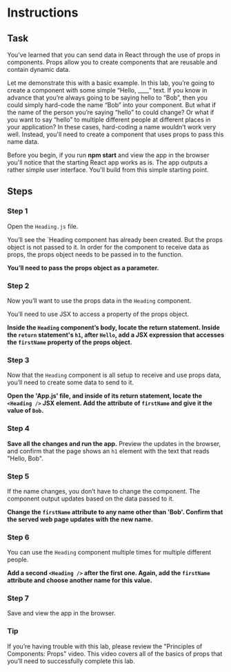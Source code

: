 # Instructions

## Task

You’ve learned that you can send data in React through the use of props in components.  Props allow you to create components that are reusable and contain dynamic data.  

Let me demonstrate this with a basic example.  In this lab, you’re going to create a component with some simple “Hello, ____” text.  If you know in advance that you’re always going to be saying hello to “Bob”, then you could simply hard-code the name “Bob” into your component.  But what if the name of the person you’re saying “hello” to could change?  Or what if you want to say “hello” to multiple different people at different places in your application?  In these cases, hard-coding a name wouldn’t work very well.  Instead, you'll need to create a component that uses props to pass this name data.

Before you begin, if you run **npm start** and view the app in the browser you'll notice that the starting React app works as is. The app outputs a rather simple user interface. You'll build from this simple starting point.

## Steps

### **Step 1**

Open the `Heading.js` file. 

You’ll see the `Heading component has already been created. But the props object is not passed to it.  In order for the component to receive data as props, the props object needs to be passed in to the function.  

**You’ll need to pass the props object as a parameter.**

### **Step 2**

Now you’ll want to use the props data in the `Heading` component.  

You’ll need to use JSX to access a property of the props object.  

**Inside the `Heading` component’s body, locate the return statement. Inside the `return` statement's `h1`, after `Hello`, add a JSX expression that accesses the `firstName` property of the props object.**

### **Step 3**

Now that the `Heading` component is all setup to receive and use props data, you’ll need to create some data to send to it. 

**Open the 'App.js' file, and inside of its return statement, locate the `<Heading />` JSX element.  Add the attribute of `firstName` and give it the value of `Bob`.**

### **Step 4**

**Save all the changes and run the app.** Preview the updates in the browser, and confirm that the page shows an `h1` element with the text that reads "Hello, Bob". 

### **Step 5**

If the name changes, you don’t have to change the component.  The component output updates based on the data passed to it. 

**Change the `firstName` attribute to any name other than 'Bob'. Confirm that the served web page updates with the new name.**

### **Step 6**

You can use the `Heading` component multiple times for multiple different people. 

**Add a second `<Heading />` after the first one.  Again, add the `firstName` attribute and choose another name for this value.**

### **Step 7**

Save and view the app in the browser.

### **Tip**

If you’re having trouble with this lab, please review the "Principles of Components: Props" video.  This video covers all of the basics of props that you’ll need to successfully complete this lab.
